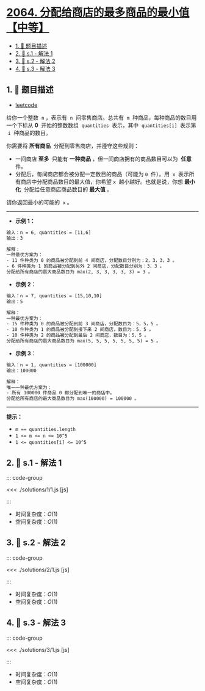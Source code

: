 # [2064. 分配给商店的最多商品的最小值【中等】](https://github.com/tnotesjs/TNotes.leetcode/tree/main/notes/2064.%20%E5%88%86%E9%85%8D%E7%BB%99%E5%95%86%E5%BA%97%E7%9A%84%E6%9C%80%E5%A4%9A%E5%95%86%E5%93%81%E7%9A%84%E6%9C%80%E5%B0%8F%E5%80%BC%E3%80%90%E4%B8%AD%E7%AD%89%E3%80%91)

<!-- region:toc -->

- [1. 📝 题目描述](#1--题目描述)
- [2. 🎯 s.1 - 解法 1](#2--s1---解法-1)
- [3. 🎯 s.2 - 解法 2](#3--s2---解法-2)
- [4. 🎯 s.3 - 解法 3](#4--s3---解法-3)

<!-- endregion:toc -->

## 1. 📝 题目描述

- [leetcode](https://leetcode.cn/problems/minimized-maximum-of-products-distributed-to-any-store/)

给你一个整数  `n` ，表示有  `n`  间零售商店。总共有  `m`  种商品，每种商品的数目用一个下标从 **0**  开始的整数数组  `quantities`  表示，其中  `quantities[i]`  表示第  `i`  种商品的数目。

你需要将 **所有商品**  分配到零售商店，并遵守这些规则：

- 一间商店 **至多**  只能有 **一种商品** ，但一间商店拥有的商品数目可以为  **任意**  件。
- 分配后，每间商店都会被分配一定数目的商品（可能为 `0`  件）。用  `x`  表示所有商店中分配商品数目的最大值，你希望 `x`  越小越好。也就是说，你想 **最小化**  分配给任意商店商品数目的 **最大值** 。

请你返回最小的可能的  `x` 。

---

- **示例 1：**

```txt
输入：n = 6, quantities = [11,6]
输出：3

解释：
一种最优方案为：
- 11 件种类为 0 的商品被分配到前 4 间商店，分配数目分别为：2，3，3，3 。
- 6 件种类为 1 的商品被分配到另外 2 间商店，分配数目分别为：3，3 。
分配给所有商店的最大商品数目为 max(2, 3, 3, 3, 3, 3) = 3 。
```

- **示例 2：**

```txt
输入：n = 7, quantities = [15,10,10]
输出：5

解释：
一种最优方案为：
- 15 件种类为 0 的商品被分配到前 3 间商店，分配数目为：5，5，5 。
- 10 件种类为 1 的商品被分配到接下来 2 间商店，数目为：5，5 。
- 10 件种类为 2 的商品被分配到最后 2 间商店，数目为：5，5 。
分配给所有商店的最大商品数目为 max(5, 5, 5, 5, 5, 5, 5) = 5 。
```

- **示例 3：**

```txt
输入：n = 1, quantities = [100000]
输出：100000

解释：
唯一一种最优方案为：
- 所有 100000 件商品 0 都分配到唯一的商店中。
分配给所有商店的最大商品数目为 max(100000) = 100000 。
```

---

**提示：**

- `m == quantities.length`
- `1 <= m <= n <= 10^5`
- `1 <= quantities[i] <= 10^5`

## 2. 🎯 s.1 - 解法 1

::: code-group

<<< ./solutions/1/1.js [js]

:::

- 时间复杂度：$O(1)$
- 空间复杂度：$O(1)$

## 3. 🎯 s.2 - 解法 2

::: code-group

<<< ./solutions/2/1.js [js]

:::

- 时间复杂度：$O(1)$
- 空间复杂度：$O(1)$

## 4. 🎯 s.3 - 解法 3

::: code-group

<<< ./solutions/3/1.js [js]

:::

- 时间复杂度：$O(1)$
- 空间复杂度：$O(1)$
